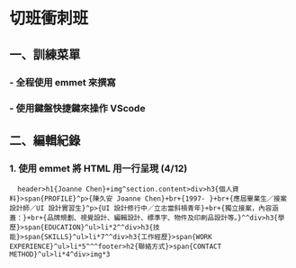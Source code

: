 # 切班衝刺班

## 一、訓練菜單

### - 全程使用 emmet 來撰寫
### - 使用鍵盤快捷鍵來操作 VScode

## 二、編輯紀錄

### 1. 使用 emmet 將 HTML 用一行呈現 (4/12)
```html=
  header>h1{Joanne Chen}+img^section.content>div>h3{個人資料}>span{PROFILE}^p>{陳久安 Joanne Chen}+br+{1997- }+br+{應屆畢業生／接案設計師／UI 設計實習生}^p>{UI 設計修行中／立志當斜槓青年}+br+{獨立接案，內容涵蓋：}+br+{品牌規劃、視覺設計、編輯設計、標準字、物件及印刷品設計等。}^^div>h3{學歷}>span{EDUCATION}^ul>li*2^^div>h3{技能}>span{SKILLS}^ul>li*7^^div>h3{工作經歷}>span{WORK EXPERIENCE}^ul>li*5^^^footer>h2{聯絡方式}>span{CONTACT METHOD}^ul>li*4^div>img*3
```